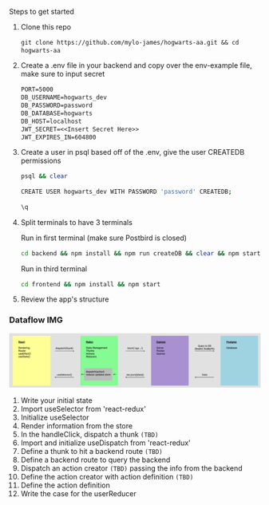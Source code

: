 Steps to get started

1. Clone this repo

    ```url
    git clone https://github.com/mylo-james/hogwarts-aa.git && cd hogwarts-aa
    ```

2. Create a .env file in your backend and copy over the env-example file, make sure to input secret

    ```text
    PORT=5000
    DB_USERNAME=hogwarts_dev
    DB_PASSWORD=password
    DB_DATABASE=hogwarts
    DB_HOST=localhost
    JWT_SECRET=<<Insert Secret Here>>
    JWT_EXPIRES_IN=604800
    ```

3. Create a user in psql based off of the .env, give the user CREATEDB permissions

    ```bash
    psql && clear
    ```

    ```bash
    CREATE USER hogwarts_dev WITH PASSWORD 'password' CREATEDB;
    ```

    ```bash
    \q
    ```

4. Split terminals to have 3 terminals

    Run in first terminal (make sure Postbird is closed)

    ```bash
    cd backend && npm install && npm run createDB && clear && npm start
    ```

    Run in third terminal

    ```bash
    cd frontend && npm install && npm start

    ```

5. Review the app's structure

### Dataflow IMG

![dataflow](./dataflow.png)

1. Write your initial state
2. Import useSelector from 'react-redux'
3. Initialize useSelector
4. Render information from the store
5. In the handleClick, dispatch a thunk `(TBD)`
6. Import and initialize useDispatch from 'react-redux'
7. Define a thunk to hit a backend route `(TBD)`
8. Define a backend route to query the backend
9. Dispatch an action creator `(TBD)` passing the info from the backend
10. Define the action creator with action definition `(TBD)`
11. Define the action definition
12. Write the case for the userReducer
